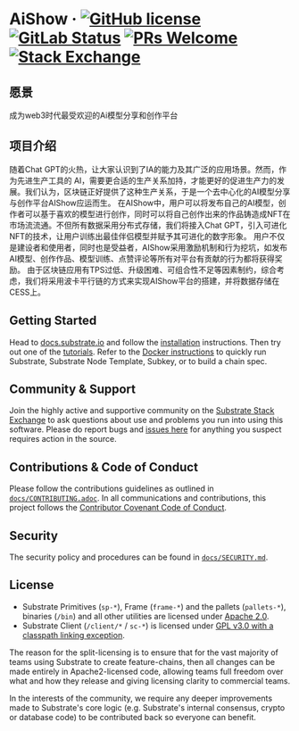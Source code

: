 # AiShow &middot; [![GitHub license](https://img.shields.io/badge/license-GPL3%2FApache2-blue)](#LICENSE) [![GitLab Status](https://gitlab.parity.io/parity/substrate/badges/master/pipeline.svg)](https://gitlab.parity.io/parity/substrate/pipelines) [![PRs Welcome](https://img.shields.io/badge/PRs-welcome-brightgreen.svg)](docs/CONTRIBUTING.adoc) [![Stack Exchange](https://img.shields.io/badge/Substrate-Community%20&%20Support-24CC85?logo=stackexchange)](https://substrate.stackexchange.com/)

## 愿景

成为web3时代最受欢迎的Ai模型分享和创作平台

## 项目介绍

随着Chat GPT的火热，让大家认识到了IA的能力及其广泛的应用场景。然而，作为先进生产工具的 AI，需要更合适的生产关系加持，才能更好的促进生产力的发展。我们认为，区块链正好提供了这种生产关系，于是一个去中心化的AI模型分享与创作平台AIShow应运而生。
在AIShow中，用户可以将发布自己的AI模型，创作者可以基于喜欢的模型进行创作，同时可以将自己创作出来的作品铸造成NFT在市场流流通。不但所有数据采用分布式存储，我们将接入Chat GPT，引入可进化NFT的技术，让用户训练出最佳伴侣模型并赋予其可进化的数字形象。
用户不仅是建设者和使用者，同时也是受益者，AIShow采用激励机制和行为挖坑，如发布AI模型、创作作品、模型训练、点赞评论等所有对平台有贡献的行为都将获得奖励。
由于区块链应用有TPS过低、升级困难、可组合性不足等因素制约，综合考虑，我们将采用波卡平行链的方式来实现AIShow平台的搭建，并将数据存储在CESS上。

## Getting Started

Head to [docs.substrate.io](https://docs.substrate.io) and follow the [installation](https://docs.substrate.io/install/) instructions.
Then try out one of the [tutorials](https://docs.substrate.io/tutorials/).
Refer to the [Docker instructions](./docker/README.md) to quickly run Substrate, Substrate Node Template, Subkey, or to build a chain spec.

## Community & Support

Join the highly active and supportive community on the [Substrate Stack Exchange](https://substrate.stackexchange.com/) to ask questions about use and problems you run into using this software.
Please do report bugs and [issues here](https://github.com/paritytech/substrate/issues) for anything you suspect requires action in the source.

## Contributions & Code of Conduct

Please follow the contributions guidelines as outlined in [`docs/CONTRIBUTING.adoc`](docs/CONTRIBUTING.adoc).
In all communications and contributions, this project follows the [Contributor Covenant Code of Conduct](docs/CODE_OF_CONDUCT.md).

## Security

The security policy and procedures can be found in [`docs/SECURITY.md`](docs/SECURITY.md).

## License

- Substrate Primitives (`sp-*`), Frame (`frame-*`) and the pallets (`pallets-*`), binaries (`/bin`) and all other utilities are licensed under [Apache 2.0](LICENSE-APACHE2).
- Substrate Client (`/client/*` / `sc-*`) is licensed under [GPL v3.0 with a classpath linking exception](LICENSE-GPL3).

The reason for the split-licensing is to ensure that for the vast majority of teams using Substrate to create feature-chains, then all changes can be made entirely in Apache2-licensed code, allowing teams full freedom over what and how they release and giving licensing clarity to commercial teams.

In the interests of the community, we require any deeper improvements made to Substrate's core logic (e.g. Substrate's internal consensus, crypto or database code) to be contributed back so everyone can benefit.

